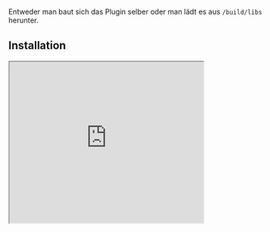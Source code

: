 Entweder man baut sich das Plugin selber oder man lädt es aus `/build/libs` herunter.

## Installation
<script src="https://plugins.jetbrains.com/assets/scripts/mp-widget.js"></script>
<script>
  // Please, replace #yourelement with a real element id on your webpage
  MarketplaceWidget.setupMarketplaceWidget('card', 23958, "#Installation");
</script>
<iframe width="384px" height="319px" src="https://plugins.jetbrains.com/embeddable/card/23958"></iframe>

